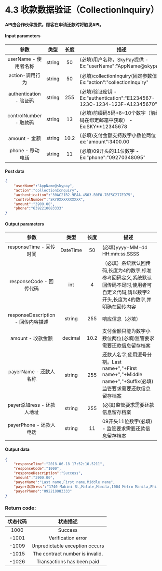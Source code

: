 # 4.3 收款数据验证（CollectionInquiry）
#### API由合作伙伴提供，顾客在申请还款时将触发API。

#### Input parameters
| 参数                        |    类型     | 长度    |描述|
| :-------------------------: | :-----------: |:-----:|--------------------------------|   
|userName - 使用者名称|string|50|(必填)用户名称，SkyPay提供 - Ex:"userName":"AppName@skypay"|
|action-调用行为|string|50|(必填)collectionInquiry(固定参数值) - Ex:"action":"collectionInquiry"|
|authentication  - 验证码|string |255|(必填)验证密钥 - Ex:"authentication":"E1234567-123C-1234-123F-A12345670"|
|controlNumber - 取款码|string|13|(必填)前缀码5码+8~10个数字（前缀码在绑定邮箱中获取） - Ex:SKY**12345678|
|amount - 金额|string|10.2|(必填)支付金额支持数字小数位两位 -  ex:"amount":3400.00|
|phone - 移动电话|string|11|(必填)09开头的11位数字  - Ex:"phone":"09270348095"|

#### Post data

```json
{
    "userName":"AppName@skypay",
    "action":"collectionIcnquiry",
    "authentication":"30AC21B2-9EAA-4503-B0F0-7BE5C277ED75",
    "controlNumber":"SKY0XXXXXXXXXX",
    "amount":"3900.00",
    "phone":"6392210083333"
}
```

#### Output parameters
| 参数                        |    类型     | 长度    |描述|
| :-------------------------: | :-----------: |:-----:|--------------------------------|   
|responseTime - 回传时间|DateTime|50|(必填)yyyy-MM-dd HH:mm:ss.SSSS|
|responseCode - 回传代码|int|4|（必填）系统默认回传码,长度为4的数字,标准参考回码定义,系统默认回传码不足时,使用者可自定义代码,请以数字2开头,长度为4的数字,并明确在回传内容|
|responseDescription - 回传内容描述|string|255|响应信息（必填）|
|amount - 收款金额|decimal|10.2|支付金额只能为数字小数位两位(必填)监管要求需要还款信息留存档案|
|payerName - 还款人名称|string|255|还款人名字,使用逗号分割。Last name+","+First name+","+Middle name+","+Suffix(必填)监管要求需要还款信息留存档案|
|payer添加ress - 还款人地址|string|255|(必填)监管要求需要还款信息留存档案|
|payerPhone - 还款人电话|string|11|09开头11位数字(必填) - 监管要求需要还款信息留存档案|

#### Output data
```json
{
    "responseTime":"2018-06-18 17:52:10.5211",
    "responseCode":"1000",
    "responseDescription":"Success",
    "amount":"3900.00",
    "payerName":"Last name,First name,Middle name",
    "payer添加ress":"1740 Mabini St,Malate,Manila,1004 Metro Manila,Phi-lip-pin",
    "payerPhone":"092210083333"
}
```

### Return code:

| 状态代码                        |   状态描述    | 
| :-------------------------: | :-----------: |
|1000 |Success|
|-1001|Verification error|
|-1009|Unpredictable exception occurs|
|-1015|The contract number is invalid.|
|-1026|Transactions has been paid|






